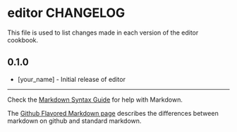 editor CHANGELOG
================

This file is used to list changes made in each version of the editor cookbook.

0.1.0
-----
- [your_name] - Initial release of editor

- - -
Check the [Markdown Syntax Guide](http://daringfireball.net/projects/markdown/syntax) for help with Markdown.

The [Github Flavored Markdown page](http://github.github.com/github-flavored-markdown/) describes the differences between markdown on github and standard markdown.
